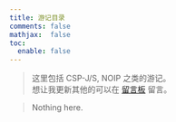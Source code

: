 ```yaml
---
title: 游记目录
comments: false
mathjax:  false
toc:
  enable: false
---
```


> 这里包括 CSP-J/S, NOIP 之类的游记。  
> 想让我更新其他的可以在 [留言板](/guestbook) 留言。

> Nothing here.
